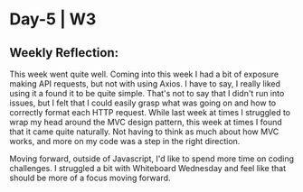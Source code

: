 # Day-5 | W3

## Weekly Reflection: 

This week went quite well. Coming into this week I had a bit of exposure making API requests, but not with using Axios. I have to say, I really liked using it a found it to be quite simple. That's not to say that I didn't run into issues, but I felt that I could easily grasp what was going on and how to correctly format each HTTP request. While last week at times I struggled to wrap my head around the MVC design pattern, this week at times I found that it came quite naturally. Not having to think as much about how MVC works, and more on my code was a step in the right direction. 

Moving forward, outside of Javascript, I'd like to spend more time on coding challenges. I struggled a bit with Whiteboard Wednesday and feel like that should be more of a focus moving forward. 